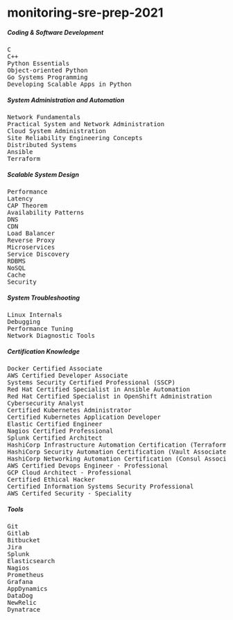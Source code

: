 # monitoring-sre-prep-2021

##### Coding & Software Development
<pre>
C 
C++
Python Essentials
Object-oriented Python 
Go Systems Programming 
Developing Scalable Apps in Python 
</pre>

##### System Administration and Automation
<pre>
Network Fundamentals
Practical System and Network Administration 
Cloud System Administration 
Site Reliability Engineering Concepts
Distributed Systems
Ansible 
Terraform 
</pre>

##### Scalable System Design
<pre>
Performance 
Latency 
CAP Theorem 
Availability Patterns
DNS 
CDN
Load Balancer 
Reverse Proxy 
Microservices 
Service Discovery 
RDBMS 
NoSQL 
Cache 
Security 
</pre>

##### System Troubleshooting
<pre>
Linux Internals 
Debugging 
Performance Tuning 
Network Diagnostic Tools
</pre>

##### Certification Knowledge 
<pre>
Docker Certified Associate
AWS Certified Developer Associate 
Systems Security Certified Professional (SSCP) 
Red Hat Certified Specialist in Ansible Automation
Red Hat Certified Specialist in OpenShift Administration
Cybersecurity Analyst 
Certified Kubernetes Administrator 
Certified Kubernetes Application Developer 
Elastic Certified Engineer
Nagios Certified Professional 
Splunk Certified Architect 
HashiCorp Infrastructure Automation Certification (Terraform Associate) 
HashiCorp Security Automation Certification (Vault Associate) 
HashiCorp Networking Automation Certification (Consul Associate)
AWS Certified Devops Engineer - Professional 
GCP Cloud Architect - Professional 
Certified Ethical Hacker
Certified Information Systems Security Professional 
AWS Certifed Security - Speciality 
</pre>

##### Tools 
<pre>
Git
Gitlab
Bitbucket
Jira
Splunk 
Elasticsearch 
Nagios
Prometheus 
Grafana
AppDynamics
DataDog
NewRelic
Dynatrace 
</pre>
